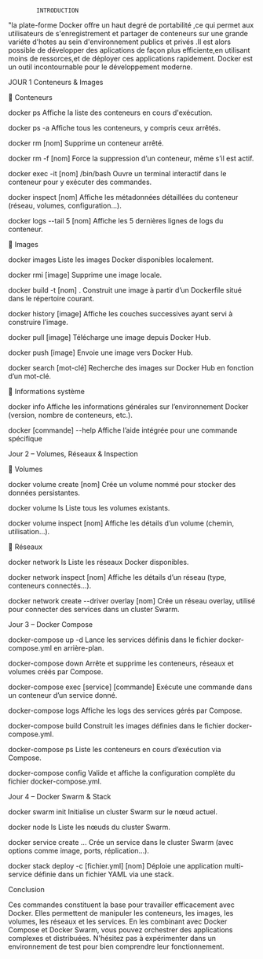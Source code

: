             INTRODUCTION

"la plate-forme Docker offre un haut degré de portabilité ,ce qui permet aux utilisateurs de s'enregistrement et partager de conteneurs sur une grande variéte d'hotes au sein d'environnement publics et privés .Il est alors possible de développer des aplications de façon plus efficiente,en utilisant moins de ressorces,et de déployer ces applications rapidement.
Docker est un outil incontournable pour le développement moderne.


JOUR 1 Conteneurs & Images

🔹 Conteneurs

docker ps
Affiche la liste des conteneurs en cours d'exécution.

docker ps -a
Affiche tous les conteneurs, y compris ceux arrêtés.

docker rm [nom]
Supprime un conteneur arrêté.

docker rm -f [nom]
Force la suppression d’un conteneur, même s’il est actif.

docker exec -it [nom] /bin/bash
Ouvre un terminal interactif dans le conteneur pour y exécuter des commandes.

docker inspect [nom]
Affiche les métadonnées détaillées du conteneur (réseau, volumes, configuration…).


docker logs --tail 5 [nom]
Affiche les 5 dernières lignes de logs du conteneur.

🔹 Images

docker images
Liste les images Docker disponibles localement.

docker rmi [image]
Supprime une image locale.

docker build -t [nom] .
Construit une image à partir d’un Dockerfile situé dans le répertoire courant.

docker history [image]
Affiche les couches successives ayant servi à construire l’image.

docker pull [image]
Télécharge une image depuis Docker Hub.

docker push [image]
Envoie une image vers Docker Hub.

docker search [mot-clé]
Recherche des images sur Docker Hub en fonction d’un mot-clé.


🔹 Informations système

docker info
Affiche les informations générales sur l’environnement Docker (version, nombre de conteneurs, etc.).

docker [commande] --help
Affiche l’aide intégrée pour une commande spécifique


Jour 2 – Volumes, Réseaux & Inspection

🔹 Volumes

docker volume create [nom]
Crée un volume nommé pour stocker des données persistantes.

docker volume ls
Liste tous les volumes existants.

docker volume inspect [nom]
Affiche les détails d’un volume (chemin, utilisation…).


🔹 Réseaux

docker network ls
Liste les réseaux Docker disponibles.

docker network inspect [nom]
Affiche les détails d’un réseau (type, conteneurs connectés…).

docker network create --driver overlay [nom]
Crée un réseau overlay, utilisé pour connecter des services dans un cluster Swarm.



Jour 3 – Docker Compose

docker-compose up -d
Lance les services définis dans le fichier docker-compose.yml en arrière-plan.

docker-compose down
Arrête et supprime les conteneurs, réseaux et volumes créés par Compose.

docker-compose exec [service] [commande]
Exécute une commande dans un conteneur d’un service donné.

docker-compose logs
Affiche les logs des services gérés par Compose.

docker-compose build
Construit les images définies dans le fichier docker-compose.yml.

docker-compose ps
Liste les conteneurs en cours d’exécution via Compose.

docker-compose config
Valide et affiche la configuration complète du fichier docker-compose.yml.



Jour 4 – Docker Swarm & Stack

docker swarm init
Initialise un cluster Swarm sur le nœud actuel.

docker node ls
Liste les nœuds du cluster Swarm.

docker service create ...
Crée un service dans le cluster Swarm (avec options comme image, ports, réplication…).

docker stack deploy -c [fichier.yml] [nom]
Déploie une application multi-service définie dans un fichier YAML via une stack.





Conclusion

Ces commandes constituent la base pour travailler efficacement avec Docker. Elles permettent de manipuler les conteneurs, les images, les volumes, les réseaux et les services. En les combinant avec Docker Compose et Docker Swarm, vous pouvez orchestrer des applications complexes et distribuées. N'hésitez pas à expérimenter dans un environnement de test pour bien comprendre leur fonctionnement.
